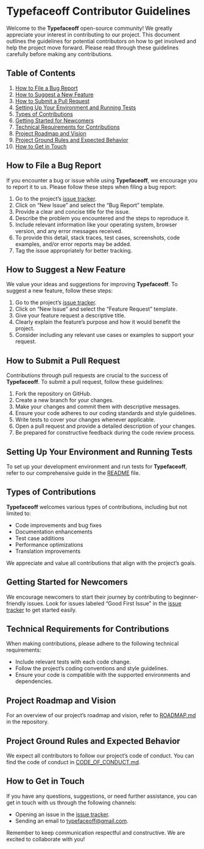 # Typefaceoff Contributor Guidelines

Welcome to the **Typefaceoff** open-source community! We greatly appreciate your interest in contributing to our project. This document outlines the guidelines for potential contributors on how to get involved and help the project move forward. Please read through these guidelines carefully before making any contributions.

## Table of Contents

1. [How to File a Bug Report](#how-to-file-a-bug-report)
1. [How to Suggest a New Feature](#how-to-suggest-a-new-feature)
1. [How to Submit a Pull Request](#how-to-submit-a-pull-request)
1. [Setting Up Your Environment and Running Tests](#setting-up-your-environment-and-running-tests)
1. [Types of Contributions](#types-of-contributions)
1. [Getting Started for Newcomers](#getting-started-for-newcomers)
1. [Technical Requirements for Contributions](#technical-requirements-for-contributions)
1. [Project Roadmap and Vision](#project-roadmap-and-vision)
1. [Project Ground Rules and Expected Behavior](#project-ground-rules-and-expected-behavior)
1. [How to Get in Touch](#how-to-get-in-touch)

## How to File a Bug Report

If you encounter a bug or issue while using **Typefaceoff**, we encourage you to report it to us. Please follow these steps when filing a bug report:

1. Go to the project’s [issue tracker](https://github.com/jaskfla/typefaceoff/issues).
2. Click on “New Issue” and select the “Bug Report” template.
3. Provide a clear and concise title for the issue.
4. Describe the problem you encountered and the steps to reproduce it.
5. Include relevant information like your operating system, browser version, and any error messages received.
6. To provide this detail, stack traces, test cases, screenshots, code examples, and/or error reports may be added.
7. Tag the issue appropriately for better tracking.

## How to Suggest a New Feature

We value your ideas and suggestions for improving **Typefaceoff**. To suggest a new feature, follow these steps:

1. Go to the project’s [issue tracker](https://github.com/jaskfla/typefaceoff/issues).
2. Click on “New Issue” and select the “Feature Request” template.
3. Give your feature request a descriptive title.
4. Clearly explain the feature’s purpose and how it would benefit the project.
5. Consider including any relevant use cases or examples to support your request.

## How to Submit a Pull Request

Contributions through pull requests are crucial to the success of **Typefaceoff**. To submit a pull request, follow these guidelines:

1. Fork the repository on GitHub.
2. Create a new branch for your changes.
3. Make your changes and commit them with descriptive messages.
4. Ensure your code adheres to our coding standards and style guidelines.
5. Write tests to cover your changes whenever applicable.
6. Open a pull request and provide a detailed description of your changes.
7. Be prepared for constructive feedback during the code review process.

## Setting Up Your Environment and Running Tests

To set up your development environment and run tests for **Typefaceoff**, refer to our comprehensive guide in the [README](README.md) file.

## Types of Contributions

**Typefaceoff** welcomes various types of contributions, including but not limited to:

- Code improvements and bug fixes
- Documentation enhancements
- Test case additions
- Performance optimizations
- Translation improvements

We appreciate and value all contributions that align with the project’s goals.

## Getting Started for Newcomers

We encourage newcomers to start their journey by contributing to beginner-friendly issues. Look for issues labeled “Good First Issue” in the [issue tracker](https://github.com/your-organization/project-name/issues) to get started easily.

## Technical Requirements for Contributions

When making contributions, please adhere to the following technical requirements:

- Include relevant tests with each code change.
- Follow the project’s coding conventions and style guidelines.
- Ensure your code is compatible with the supported environments and dependencies.

## Project Roadmap and Vision

For an overview of our project’s roadmap and vision, refer to [ROADMAP.md](ROADMAP.md) in the repository.

## Project Ground Rules and Expected Behavior

We expect all contributors to follow our project’s code of conduct. You can find the code of conduct in [CODE_OF_CONDUCT.md](CODE_OF_CONDUCT.md).

## How to Get in Touch

If you have any questions, suggestions, or need further assistance, you can get in touch with us through the following channels:

- Opening an issue in the [issue tracker](https://github.com/your-organization/project-name/issues).
- Sending an email to [typefaceoff@gmail.com](mailto:typefaceoff@gmail.com).

Remember to keep communication respectful and constructive. We are excited to collaborate with you!
